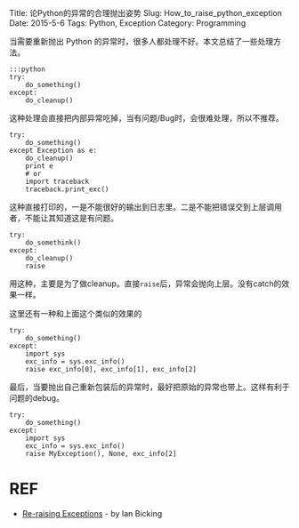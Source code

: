 Title: 论Python的异常的合理抛出姿势
Slug: How_to_raise_python_exception
Date: 2015-5-6
Tags: Python, Exception
Category: Programming



当需要重新抛出 Python 的异常时，很多人都处理不好。本文总结了一些处理方法。

    :::python
    try:
        do_something()
    except:
        do_cleanup()

这种处理会直接把内部异常吃掉，当有问题/Bug时，会很难处理，所以不推荐。


    try:
        do_something()
    except Exception as e:
        do_cleanup()
        print e
        # or
        import traceback
        traceback.print_exc()

这种直接打印的，一是不能很好的输出到日志里。二是不能把错误交到上层调用者，不能让其知道这是有问题。

    try:
        do_somethink()
    except:
        do_cleanup()
        raise

用这种，主要是为了做cleanup。直接`raise`后，异常会抛向上层。没有catch的效果一样。

这里还有一种和上面这个类似的效果的

    try:
        do_something()
    except:
        import sys
        exc_info = sys.exc_info()
        raise exc_info[0], exc_info[1], exc_info[2]

最后，当要抛出自己重新包装后的异常时，最好把原始的异常也带上。这样有利于问题的debug。

    try:
        do_something()
    except:
        import sys
        exc_info = sys.exc_info()
        raise MyException(), None, exc_info[2]

# REF
* [Re-raising Exceptions](http://www.ianbicking.org/blog/2007/09/re-raising-exceptions.html) - by Ian Bicking
